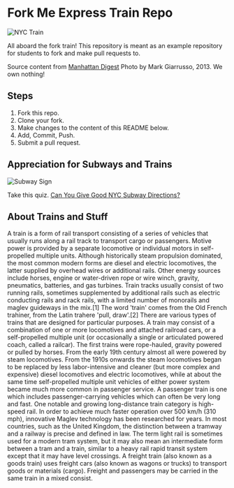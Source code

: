 # Fork Me Express Train Repo

![NYC Train](http://www.manhattandigest.com/wp-content/uploads/2013/03/IMG_1362-300x300.jpg)

All aboard the fork train! This repository is meant as an example repository for students to fork and make pull requests to.

Source content from [Manhattan Digest](http://www.manhattandigest.com/) Photo by Mark Giarrusso, 2013. We own nothing!

## Steps

1. Fork this repo.
2. Clone your fork.
3. Make changes to the content of this README below.
4. Add, Commit, Push.
5. Submit a pull request.

## Appreciation for Subways and Trains

![Subway Sign](https://img.buzzfeed.com/buzzfeed-static/static/2016-02/5/15/campaign_images/webdr13/are-you-a-nyc-subway-expert-2-2072-1454704222-15_dblbig.jpg)

Take this quiz. [Can You Give Good NYC Subway Directions?](https://www.buzzfeed.com/perpetua/nyc-subway-directions-quiz?utm_term=.nnrwl4jqD#.yhogXqVA9)



## About Trains and Stuff

A train is a form of rail transport consisting of a series of vehicles that usually runs along a rail track to transport cargo or passengers. Motive power is provided by a separate locomotive or individual motors in self-propelled multiple units. Although historically steam propulsion dominated, the most common modern forms are diesel and electric locomotives, the latter supplied by overhead wires or additional rails. Other energy sources include horses, engine or water-driven rope or wire winch, gravity, pneumatics, batteries, and gas turbines. Train tracks usually consist of two running rails, sometimes supplemented by additional rails such as electric conducting rails and rack rails, with a limited number of monorails and maglev guideways in the mix.[1] The word 'train' comes from the Old French trahiner, from the Latin trahere 'pull, draw'.[2]
There are various types of trains that are designed for particular purposes. A train may consist of a combination of one or more locomotives and attached railroad cars, or a self-propelled multiple unit (or occasionally a single or articulated powered coach, called a railcar). The first trains were rope-hauled, gravity powered or pulled by horses. From the early 19th century almost all were powered by steam locomotives. From the 1910s onwards the steam locomotives began to be replaced by less labor-intensive and cleaner (but more complex and expensive) diesel locomotives and electric locomotives, while at about the same time self-propelled multiple unit vehicles of either power system became much more common in passenger service.
A passenger train is one which includes passenger-carrying vehicles which can often be very long and fast. One notable and growing long-distance train category is high-speed rail. In order to achieve much faster operation over 500 km/h (310 mph), innovative Maglev technology has been researched for years. In most countries, such as the United Kingdom, the distinction between a tramway and a railway is precise and defined in law. The term light rail is sometimes used for a modern tram system, but it may also mean an intermediate form between a tram and a train, similar to a heavy rail rapid transit system except that it may have level crossings.
A freight train (also known as a goods train) uses freight cars (also known as wagons or trucks) to transport goods or materials (cargo). Freight and passengers may be carried in the same train in a mixed consist.
